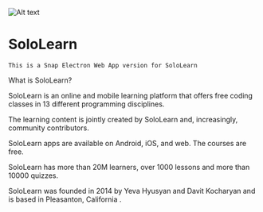 ![Alt text](relative/path/to/img.jpg?raw=true "Title")



# SoloLearn
    This is a Snap Electron Web App version for SoloLearn
   What is SoloLearn?
   
   
SoloLearn is an online and mobile learning platform that offers free coding classes in 13 different programming disciplines. 

The learning content is jointly created by SoloLearn and, increasingly, community contributors.  

SoloLearn apps are available on Android, iOS, and web.  The courses are free.  

SoloLearn has more than 20M learners, over 1000 lessons and more than 10000 quizzes.  

SoloLearn was founded in 2014 by Yeva Hyusyan and Davit Kocharyan and is based in Pleasanton, California  . 
